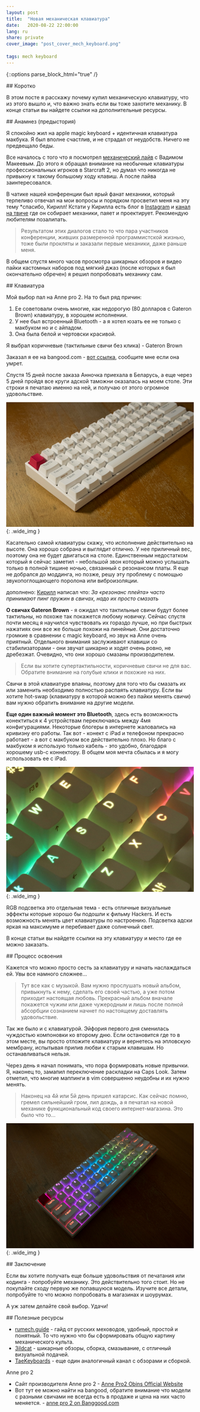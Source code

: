 ```yaml
---
layout: post
title:  "Новая механическая клавиатура"
date:   2020-08-22 22:00:00
lang: ru
share: private
cover_image: "post_cover_mech_keyboard.png"

tags: mech keyboard 
---
```

{::options parse_block_html="true" /}


<section class="summary">
## Коротко

В этом посте я расскажу почему купил механическую клавиатуру, что из этого вышло и, что важно знать если вы тоже захотите механику. В конце статьи вы найдете ссылки на дополнительные ресурсы. 
</section>

<section class="standart">
## Анамнез (предыстория)


Я спокойно жил на apple magic keyboard + идентичная клавиатура макбука. Я был вполне счастлив, и не страдал от неудобств. Ничего не предвещало беды.

Все началось с того что я посмотрел [механический лайв](https://www.youtube.com/watch?v=7Ufci078MR0) с Вадимом Макеевым. До этого я обращал внимание на необычные клавиатуры профессиональных игроков в Starcraft 2, но думал что никогда не привыкну к такому большому ходу клавиш. А после лайва заинтересовался. 

В чатике нашей конференции был ярый фанат механики, который терпеливо отвечал на мои вопросы и порядком просветил меня на эту тему *спасибо, Кирилл!  Кстати у Кирилла есть блог в [Instagram](https://www.instagram.com/shark_keyboards/) и [канал на твиче](https://www.twitch.tv/endgamecasts) где он собирает механики, паяет и проектирует. Рекомендую любителям позалипать. 

> Результатом этих диалогов стало то что пара участников конференции, живших размеренной программистской жизнью, тоже были прокляты и заказали первые механики, даже раньше меня. 

В общем спустя много часов просмотра шикарных обзоров и видео пайки кастомных наборов под мягкий джаз (после которых я был окончательно обречен) я решил попробовать механику сам. 

</section>

<section class="standart">
## Клавиатура


Мой выбор пал на Anne pro 2. На то был ряд причин:
1. Ее советовали очень многие, как недорогую (80 долларов с Gateron Brown) клавиатуру, в хорошем исполнении.
2. У нее был встроенный Bluetooth - а я хотел юзать ее не только с макбуком но и с айпадом. 
3. Она была белой и чертовски красивой.

Я выбрал коричневые (тактильные свичи без клика) - Gateron Brown

Заказал я ее на bangood.com - [вот ссылка](https://www.banggood.com/Gateron-SwitchAnne-Pro-2-60-pencent-NKRO-bluetooth-4_0-Type-C-RGB-Mechanical-Gaming-Keyboard-p-1337350.html?rmmds=search&ID=224515632&cur_warehouse=CN), сообщите мне если она умрет.

Спустя 15 дней после заказа Анночка приехала в Беларусь, а еще через 5 дней пройдя все круги адской таможни оказалась на моем столе. Эти строки я печатаю именно на ней, и получаю от этого огромное удовольствие. 

![anne pro 2](/assets/img/post_imgs/mech_keyboard_1.jpg){: .wide_img }

Касательно самой клавиатуры скажу, что исполнение действительно на высоте. Она хорошо собрана и выглядит отлично. У нее приличный вес, поэтому она не будет двигаться на столе. Единственным недостатком который я сейчас заметил - небольшой звон который можно услышать только в полной тишине ночью, связанный с резонансом платы. Я еще не добрался до моддинга, но позже, решу эту проблему с помощью звукопоглощающего поролона или виброизоляции.

дополнено: [Кирилл](https://www.instagram.com/shark_keyboards/) написал что: *За «резонанс плейта» часто принимают пинг пружин в свичах, надо их просто смазать*

**О свичах Gateron Brown** - я ожидал что тактильные свичи будут более тактильны, но похоже так покажется любому новичку. Сейчас спустя почти месяц я научился чувствовать их гораздо лучше, но при быстрых нажатиях они все же больше похожи на линейные. Они достаточно громкие в сравнении с magic keyboard, но звук на Anne очень приятный. Отдельного внимания заслуживают клавиши со стабилизаторами -  они звучат шикарно и ходят очень ровно, не дребезжат. Очевидно, что они хорошо смазаны производителем.

>Если вы хотите супертактильности, коричневые свичи не для вас. Обратите внимание на голубые клики и похожие на них. 

Свичи в этой клавиатуре впаяны, поэтому для того что бы смазать их или заменить необходимо полностью распаять клавиатуру. Если вы хотите hot-swap (клавиатуру в которой можно без пайки менять свичи) вам нужно обратить внимание на другие модели.

**Еще один важный момент это Bluetooth**, здесь есть возможность конектиться к 4 устройствам переключаясь между 4мя конфигурациями. Некоторые блогеры в интернете жаловались на кривизну его работы. 
Так вот - конект с iPad и телефоном прекрасно работает - а вот с макбуком все действительно плохо. Но благо с макбуком я использую только кабель - это удобно, благодаря хорошему usb-c коннектору.  В общем моя мечта сбылась и я могу использовать ее с iPad.

![anne pro 2](/assets/img/post_imgs/mech_keyboard_2.jpg){: .wide_img }

RGB подсветка это отдельная тема - есть отличные визуальные эффекты которые хорошо бы подошли к фильму Haсkers. И есть возможность менять цвет клавиатуры по настроению. Подсветка адски яркая на максимуме и перебивает даже солнечный свет. 

В конце статьи вы найдете ссылки на эту клавиатуру и место где ее можно заказать. 

</section>

<section class="standart">
## Процесс освоения

Кажется что можно просто сесть за клавиатуру и начать наслаждаться ей. Увы все намного сложнее...
> Тут все как с музыкой. Вам нужно прослушать новый альбом, привыкнуть к нему, сделать его своей частью, а уже потом приходит настоящая любовь.
> Прекрасный альбом вначале покажется чужим или даже чужеродным и лишь после полной абсорбции сознанием  начнет по настоящему доставлять удовольствие.

Так же было и с клавиатурой. Эйфория первого дня сменилась чуждостью компоновки ко второму дню. Если остановится где то в этом месте, вы просто отложите клавиатуру и вернетесь на эпловскую мембрану, испытывая прилив любви к старым клавишам. Но останавливаться нельзя. 

Через день я начал понимать, что пора формировать новые привычки. Я, наконец то, замапил переключение раскладки на Caps Look. Затем отметил, что многие маппинги в  vim совершенно неудобны и их нужно менять.

>Наконец на 4й или 5й день пришел катарсис. Как сейчас помню, гремел сильнейший гром, лил дождь, а я печатал на новой механике функциональный код своего интернет-магазина. Это было что то...

![anne pro 2](/assets/img/post_imgs/mech_keyboard_3.jpg){: .wide_img }

</section>

<section class="standart">
## Заключение

Если вы хотите получать еще больше удовольствия от печатания или кодинга - попробуйте механику. Это действительно того стоит. Но не покупайте сходу первую же попавшуюся модель. Изучите все детали, попробуйте то что можно попробовать в магазинах и шоурумах.

А уж затем делайте свой выбор. Удачи!
</section>

<section class="standart">
## Полезные ресурсы

* [rumech.guide](https://rumech.guide) - гайд от русских меховодов, удобный, простой и понятный. То что нужно что бы сформировать общую картину механического культа.
* [3ildcat](https://www.youtube.com/c/3ildcat) - шикарные обзоры, сборка, смазывание, с отличный визуальной подачей.
* [TaeKeyboards](https://www.youtube.com/c/TaeKeyboards) - еще один аналогичный канал с обзорами и сборкой. 

Anne pro 2
* Cайт производителя Anne pro 2 - [Anne Pro2 Obins Official Website](http://en.obins.net/anne-pro2)
* Вот тут ее можно найти на bangood, обратите внимание что модели с разными свичами не всегда есть в продаже и цена на них часто меняется. - [anne pro 2 on Banggood.com](https://www.banggood.com/search/anne-pro-2.html)
</section>